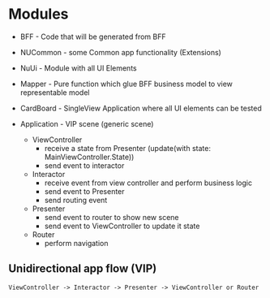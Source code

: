 # Modules
* BFF - Code that will be generated from BFF
* NUCommon - some Common app functionality (Extensions)
* NuUi - Module with all UI Elements
* Mapper - Pure function which glue BFF business model to view representable model
* CardBoard - SingleView Application where all UI elements can be tested

* Application - VIP scene (generic scene)
    * ViewController 
        * receive a state from Presenter (update(with state: MainViewController.State))
        * send event to interactor
    * Interactor
        * receive event from view controller and perform business logic
        * send event to Presenter
        * send routing event
    * Presenter 
        * send event to router to show new scene
        * send event to ViewController to update it state
    * Router 
        * perform navigation
        
    
## Unidirectional app flow (VIP)
    ViewController -> Interactor -> Presenter -> ViewController or Router
